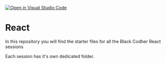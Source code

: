 [![Open in Visual Studio Code](https://classroom.github.com/assets/open-in-vscode-f059dc9a6f8d3a56e377f745f24479a46679e63a5d9fe6f495e02850cd0d8118.svg)](https://classroom.github.com/online_ide?assignment_repo_id=7018772&assignment_repo_type=AssignmentRepo)
# React

In this repository you will find the starter files for all the Black Codher React sessions

Each session has it's own dedicated folder.